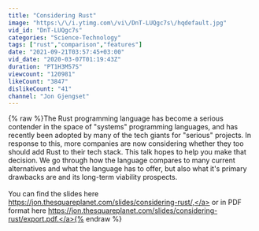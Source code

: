 ```yaml
---
title: "Considering Rust"
image: "https:\/\/i.ytimg.com\/vi\/DnT-LUQgc7s\/hqdefault.jpg"
vid_id: "DnT-LUQgc7s"
categories: "Science-Technology"
tags: ["rust","comparison","features"]
date: "2021-09-21T03:57:45+03:00"
vid_date: "2020-03-07T01:19:43Z"
duration: "PT1H3M57S"
viewcount: "120981"
likeCount: "3847"
dislikeCount: "41"
channel: "Jon Gjengset"
---
```

{% raw %}The Rust programming language has become a serious contender in the space of &quot;systems&quot; programming languages, and has recently been adopted by many of the tech giants for &quot;serious&quot; projects. In response to this, more companies are now considering whether they too should add Rust to their tech stack. This talk hopes to help you make that decision. We go through how the language compares to many current alternatives and what the language has to offer, but also what it's primary drawbacks are and its long-term viability prospects.<br /><br />You can find the slides here <a rel="nofollow" target="blank" href="https://jon.thesquareplanet.com/slides/considering-rust/,">https://jon.thesquareplanet.com/slides/considering-rust/,</a> or in PDF format here <a rel="nofollow" target="blank" href="https://jon.thesquareplanet.com/slides/considering-rust/export.pdf.">https://jon.thesquareplanet.com/slides/considering-rust/export.pdf.</a>{% endraw %}
